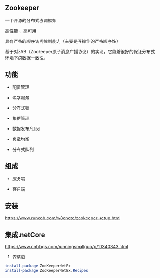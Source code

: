 ## Zookeeper

一个开源的分布式协调框架

高性能 、高可用

具有严格的顺序访问控制能力（主要是写操作的严格顺序性）


基于对ZAB（Zookeeper原子消息广播协议）的实现，它能够很好的保证分布式环境下的数据一致性。

## 功能


* 配置管理

* 名字服务

* 分布式锁

* 集群管理

* 数据发布/订阅

* 负载均衡

* 分布式队列

## 组成

* 服务端

* 客户端

## 安装

https://www.runoob.com/w3cnote/zookeeper-setup.html

## 集成.netCore

https://www.cnblogs.com/runningsmallguo/p/10340343.html


1. 安装包

```powershell
install-package ZooKeeperNetEx
install-package ZooKeeperNetEx.Recipes
```

<!-- TODO -->